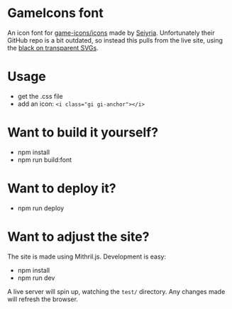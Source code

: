 # GameIcons font
An icon font for [game-icons/icons](https://github.com/game-icons/icons) made by [Seiyria](https://github.com/seiyria/gameicons-font). Unfortunately their GitHub repo is a bit outdated, so instead this pulls from the live site, using the [black on transparent SVGs](http://game-icons.net/archives/svg/zip/000000/transparent/game-icons.net.svg.zip).

# Usage

* get the .css file
* add an icon: `<i class="gi gi-anchor"></i>`

# Want to build it yourself?

* npm install
* npm run build:font

# Want to deploy it?

* npm run deploy

# Want to adjust the site?

The site is made using Mithril.js. Development is easy:

* npm install
* npm run dev

A live server will spin up, watching the `test/` directory. Any changes made will refresh the browser.
